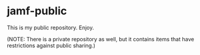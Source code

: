 # jamf-public

This is my public repository. Enjoy.

(NOTE:  There is a private repository as well, but it contains items that have restrictions against public sharing.)
